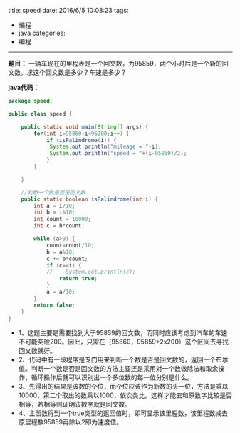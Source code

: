 title: speed
date: 2016/6/5 10:08:23
tags:
- 编程
- java
categories:
- 编程
---


**题目：** 一辆车现在的里程表是一个回文数，为95859，两个小时后是一个新的回文数。求这个回文数是多少？车速是多少？

<!-- more -->

**java代码：**
```java
package speed;

public class speed {

    public static void main(String[] args) {
        for(int i=95860;i<96200;i++) {           
            if (isPalindrome(i)) {
             System.out.println("mileage = "+i);
             System.out.println("speed = "+(i-95859)/2);
            }
        }

    }

    //判断一个数是否是回文数
    public static boolean isPalindrome(int i) {
        int a = i/10;
        int b = i%10;
        int count = 10000;
        int c = b*count;

        while (a>0) {
            count=count/10;
            b = a%10;
            c += b*count;          
            if (c==i) {
            //    System.out.println(c);
                return true;
            }
            a = a/10;
        }      
        return false;
    }
}

```
- 1、这题主要是需要找到大于95859的回文数，而同时应该考虑到汽车的车速不可能突破200。因此，只需在（95860，95859+2x200）这个区间去寻找回文数就好。
- 2、代码中有一段程序是专门用来判断一个数是否是回文数的，返回一个布尔值。判断一个数是否是回文数的方法主要还是采用对一个数做除法和取余操作，循环操作后就可以识别出一个多位数的每一位分别是什么。
- 3、先得出的结果是该数的个位，而个位应该作为新数的头一位，方法是乘以10000，第二个取出的数乘以1000，依次类比。这样才能去和原数字比较是否相等，若相等则证明该数字就是回文数。
- 4、主函数得到一个true类型的返回值时，即可显示该里程数，该里程数减去原里程数95859再除以2即为速度值。
